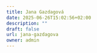 ```yaml
---
title: Jana Gazdagová
date: 2025-06-26T15:02:56+02:00
description: ""
draft: false
url: jana-gazdagova
owner: admin
---
```


<!-- SECTION BREAK --> 